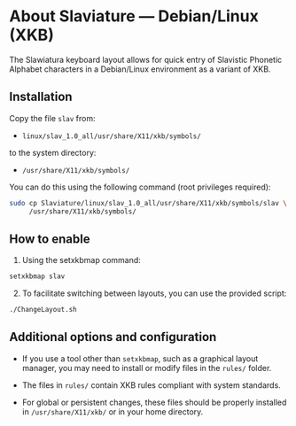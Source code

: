 
# About Slaviature — Debian/Linux (XKB)

The Slawiatura keyboard layout allows for quick entry of Slavistic Phonetic
Alphabet characters in a Debian/Linux environment as a variant of XKB.

## Installation

Copy the file `slav` from: 
- `linux/slav_1.0_all/usr/share/X11/xkb/symbols/` 

to the system directory:
- `/usr/share/X11/xkb/symbols/`

You can do this using the following command (root privileges required):

```bash
sudo cp Slaviature/linux/slav_1.0_all/usr/share/X11/xkb/symbols/slav \
	 /usr/share/X11/xkb/symbols/
```

## How to enable

1. Using the setxkbmap command:

```bash
setxkbmap slav
```

2. To facilitate switching between layouts, you can use the provided script:

```bash
./ChangeLayout.sh
```

## Additional options and configuration
- If you use a tool other than `setxkbmap`, such as a graphical layout manager,
  you may need to install or modify files in the `rules/` folder.

- The files in `rules/` contain XKB rules compliant with system standards.

- For global or persistent changes, these files should be properly installed in
  `/usr/share/X11/xkb/` or in your home directory.
